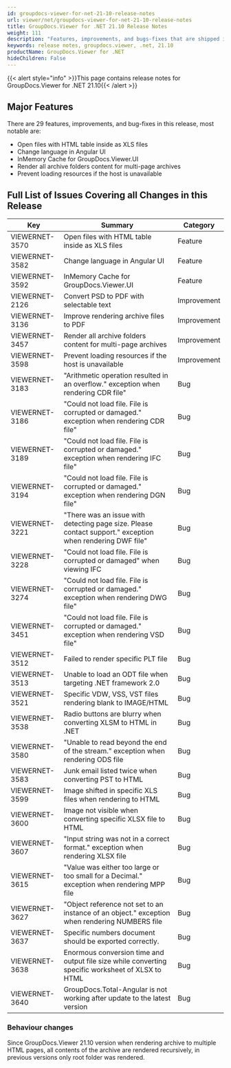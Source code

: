 ```yaml
---
id: groupdocs-viewer-for-net-21-10-release-notes
url: viewer/net/groupdocs-viewer-for-net-21-10-release-notes
title: GroupDocs.Viewer for .NET 21.10 Release Notes
weight: 111
description: "Features, improvements, and bugs-fixes that are shipped in GroupDocs.Viewer for .NET 21.10"
keywords: release notes, groupdocs.viewer, .net, 21.10
productName: GroupDocs.Viewer for .NET
hideChildren: False
---
```

{{< alert style="info" >}}This page contains release notes for GroupDocs.Viewer for .NET 21.10{{< /alert >}}

## Major Features

There are 29 features, improvements, and bug-fixes in this release, most notable are:

* Open files with HTML table inside as XLS files
* Change language in Angular UI
* InMemory Cache for GroupDocs.Viewer.UI
* Render all archive folders content for multi-page archives
* Prevent loading resources if the host is unavailable

## Full List of Issues Covering all Changes in this Release

| Key|Summary| Category |
| --- | --- | --- |
|VIEWERNET-3570|Open files with HTML table inside as XLS files|Feature|
|VIEWERNET-3582|Change language in Angular UI|Feature|
|VIEWERNET-3592|InMemory Cache for GroupDocs.Viewer.UI|Feature|
|VIEWERNET-2126|Convert PSD to PDF with selectable text|Improvement
|VIEWERNET-3136|Improve rendering archive files to PDF|Improvement
|VIEWERNET-3457|Render all archive folders content for multi-page archives|Improvement
|VIEWERNET-3598|Prevent loading resources if the host is unavailable|Improvement
|VIEWERNET-3183|"Arithmetic operation resulted in an overflow." exception when rendering CDR file"|Bug|
|VIEWERNET-3186|"Could not load file. File is corrupted or damaged." exception when rendering CDR file"|Bug|
|VIEWERNET-3189|"Could not load file. File is corrupted or damaged." exception when rendering IFC file"|Bug|
|VIEWERNET-3194|"Could not load file. File is corrupted or damaged." exception when rendering DGN file"|Bug|
|VIEWERNET-3221|"There was an issue with detecting page size. Please contact support." exception when rendering DWF file"|Bug|
|VIEWERNET-3228|"Could not load file. File is corrupted or damaged" when viewing IFC|Bug|
|VIEWERNET-3274|"Could not load file. File is corrupted or damaged." exception when rendering DWG file"|Bug|
|VIEWERNET-3451|"Could not load file. File is corrupted or damaged." exception when rendering VSD file"|Bug|
|VIEWERNET-3512|Failed to render specific PLT file|Bug|
|VIEWERNET-3513|Unable to load an ODT file when targeting .NET framework 2.0|Bug|
|VIEWERNET-3521|Specific VDW, VSS, VST files rendering blank to IMAGE/HTML|Bug|
|VIEWERNET-3538|Radio buttons are blurry when converting XLSM to HTML in .NET|Bug|
|VIEWERNET-3580|"Unable to read beyond the end of the stream." exception when rendering ODS file|Bug|
|VIEWERNET-3583|Junk email listed twice when converting PST to HTML|Bug|
|VIEWERNET-3599|Image shifted in specific XLS files when rendering to HTML|Bug|
|VIEWERNET-3600|Image not visible when converting specific XLSX file to HTML|Bug|
|VIEWERNET-3607|"Input string was not in a correct format." exception when rendering XLSX file|Bug|
|VIEWERNET-3615|"Value was either too large or too small for a Decimal." exception when rendering MPP file|Bug|
|VIEWERNET-3627|"Object reference not set to an instance of an object." exception when rendering NUMBERS file|Bug|
|VIEWERNET-3637|Specific numbers document should be exported correctly.|Bug|
|VIEWERNET-3638|Enormous conversion time and output file size while converting specific worksheet of XLSX to HTML|Bug|
|VIEWERNET-3640|GroupDocs.Total-Angular is not working after update to the latest version|Bug|

### Behaviour changes

Since GroupDocs.Viewer 21.10 version when rendering archive to multiple HTML pages, all contents of the archive are rendered recursively, in previous versions only root folder was rendered.
